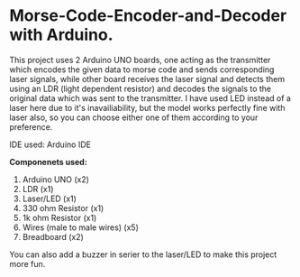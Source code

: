 # Morse-Code-Encoder-and-Decoder with Arduino.

This project uses 2 Arduino UNO boards, one acting as the transmitter which encodes the given data to morse code and sends corresponding laser signals, while other board receives the laser signal and detects them using an LDR (light dependent resistor) and decodes the signals to the original data which was sent to the transmitter.
I have used LED instead of a laser here due to it's inavailiability, but the model works perfectly fine with laser also, so you can choose either one of them according to your preference.

IDE used: Arduino IDE

__Componenets used:__
1. Arduino UNO (x2)
2. LDR (x1)
3. Laser/LED (x1)
4. 330 ohm Resistor (x1)
5. 1k ohm Resistor (x1)
6. Wires (male to male wires) (x5)
7. Breadboard (x2)

You can also add a buzzer in serier to the laser/LED to make this project more fun.
